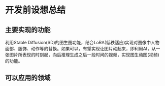 # 开发前设想总结

## 主要实现的功能

利用Stable Diffusion(SD)的图生图功能，结合LoRA(低秩适应)实现对图像中人物面部、服饰、动作等的替换。如果可以，有望实现让图片动起来，即利用AI，从一张图片所表现的时刻起，向后推理生成之后一段时间的视频，实现图生动图(视频)的功能。

## 可以应用的领域
